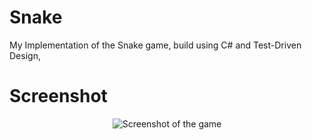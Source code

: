 # Snake
My Implementation of the Snake game, 
build using C# and Test-Driven Design,

# Screenshot

<p align="center">
 <img align="center" alt="Screenshot of the game" src="https://raw.githubusercontent.com/bhlshrf/Snake/master/screenshot.gif" />
</p>
